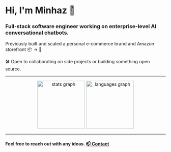# Hi, I'm Minhaz 👋

### Full-stack software engineer working on enterprise-level AI conversational chatbots.  
Previously built and scaled a personal e-commerce brand and Amazon storefront 📦 → 🤖

🛠️ Open to collaborating on side projects or building something open source. 

---

<div align="center">
  <img src="https://github-readme-stats.vercel.app/api?username=minhazk&hide_title=false&hide_rank=false&show_icons=true&include_all_commits=true&count_private=true&disable_animations=false&theme=white&locale=en&hide_border=false&order=1" height="150" alt="stats graph"  />
  <img src="https://github-readme-stats.vercel.app/api/top-langs?username=minhazk&locale=en&hide_title=false&layout=compact&card_width=320&langs_count=5&theme=white&hide_border=false&order=2" height="150" alt="languages graph"  />
</div>

---
 
#### Feel free to reach out with any ideas. [📫 Contact](mailto:minhazulkarim26@gmail.com)
